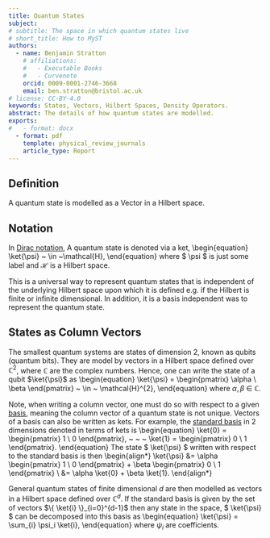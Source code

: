 ```yaml
---
title: Quantum States
subject: 
# subtitle: The space in which quantum states live
# short_title: How to MyST
authors:
  - name: Benjamin Stratton
    # affiliations:
    #   - Executable Books
    #   - Curvenote
    orcid: 0009-0001-2746-3668
    email: ben.stratton@bristol.ac.uk
# license: CC-BY-4.0
keywords: States, Vectors, Hilbert Spaces, Density Operators.  
abstract: The details of how quantum states are modelled.    
exports:
#   - format: docx
  - format: pdf
    template: physical_review_journals
    article_type: Report
---
```


## Definition 

A quantum state is modelled as a Vector in a Hilbert space. 

## Notation

In [Dirac notation](https://en.wikipedia.org/wiki/Bra%E2%80%93ket_notation), A quantum state is denoted via a ket,
\begin{equation}
\ket{\psi} ~ \in ~\mathcal{H},
\end{equation}
where $ \psi $ is just some label and $\mathcal{H}$ is a Hilbert space. 

This is a universal way to represent quantum states that is independent of the underlying Hilbert space upon which it is defined e.g. if the Hilbert is finite or infinite dimensional. In addition, it is a basis independent was to represent the quantum state. 

## States as Column Vectors 

The smallest quantum systems are states of dimension $2$, known as qubits (quantum bits). They are model by vectors in a Hilbert space defined over $\mathbb{C}^{2}$, where $\mathbb{C}$ are the complex numbers. Hence, one can write the state of a qubit $\ket{\psi}$ as 
\begin{equation}
\ket{\psi} = \begin{pmatrix} \alpha \\ \beta \end{pmatrix} ~ \in ~ \mathcal{H}^{2},
\end{equation}
where $\alpha, \beta~\in~\mathbb{C}$. 

Note, when writing a column vector, one must do so with respect to a given [basis](#basis_page_target), meaning the column vector of a quantum state is not unique. Vectors of a basis can also be written as kets. For example, the [standard basis](#standard_basis_basis_target) in $2$ dimensions denoted in terms of kets is 
\begin{equation}
\ket{0} = \begin{pmatrix} 1 \\ 0 \end{pmatrix}, ~ ~ ~ \ket{1} = \begin{pmatrix} 0 \\ 1 \end{pmatrix}.
\end{equation}
The state $ \ket{\psi} $ written with respect to the standard basis is then
\begin{align*}
\ket{\psi} &= \alpha \begin{pmatrix} 1 \\ 0 \end{pmatrix} + \beta \begin{pmatrix} 0 \\ 1 \end{pmatrix} \\
&= \alpha \ket{0} + \beta \ket{1}.
\end{align*}

General quantum states of finite dimensional $d$ are then modelled as vectors in a Hilbert space defined over $\mathbb{C}^{d}$. If the standard basis is given by the set of vectors $\{ \ket{i} \}_{i=0}^{d-1}$ then any state in the space, $ \ket{\psi} $ can be decomposed into this basis as 
\begin{equation}
\ket{\psi} = \sum_{i} \psi_i \ket{i},
\end{equation}
where $\psi_i$ are coefficients.     